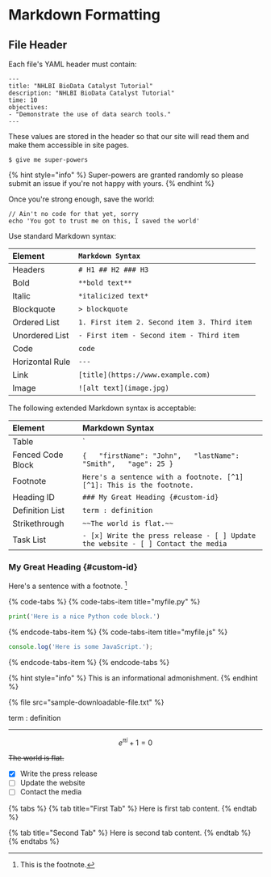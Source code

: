 # Markdown Formatting

## File Header

Each file's YAML header must contain:

```text
---
title: "NHLBI BioData Catalyst Tutorial"
description: "NHLBI BioData Catalyst Tutorial"
time: 10
objectives:
- "Demonstrate the use of data search tools."
---
```

These values are stored in the header so that our site will read them and make them accessible in site pages.

```
$ give me super-powers
```

{% hint style="info" %}
 Super-powers are granted randomly so please submit an issue if you're not happy with yours.
{% endhint %}

Once you're strong enough, save the world:

```
// Ain't no code for that yet, sorry
echo 'You got to trust me on this, I saved the world'
```

Use standard Markdown syntax:

| Element | `Markdown Syntax` |
| :--- | :--- |
| Headers | `# H1 ## H2 ### H3` |
| Bold | `**bold text**` |
| Italic | `*italicized text*` |
| Blockquote | `> blockquote` |
| Ordered List | `1. First item 2. Second item 3. Third item`  |
| Unordered List | `- First item - Second item - Third item`  |
| Code | ```code``` |
| Horizontal Rule | `---` |
| Link | `[title](https://www.example.com)` |
| Image | `![alt text](image.jpg)` |

The following extended Markdown syntax is acceptable:



| Element | Markdown Syntax |
| :--- | :--- |
| Table | `| Syntax | Description | | ----------- | ----------- | | Header | Title | | Paragraph | Text |` |
| Fenced Code Block | ``````` {   "firstName": "John",   "lastName": "Smith",   "age": 25 } ``````` |
| Footnote | `Here's a sentence with a footnote. [^1]  [^1]: This is the footnote.` |
| Heading ID | `### My Great Heading {#custom-id}` |
| Definition List | `term : definition` |
| Strikethrough | `~~The world is flat.~~` |
| Task List | `- [x] Write the press release - [ ] Update the website - [ ] Contact the media` |

### My Great Heading {#custom-id}
Here's a sentence with a footnote. [^1]  

{% code-tabs %}
{% code-tabs-item title="myfile.py" %}
```python
print('Here is a nice Python code block.')
```
{% endcode-tabs-item %}
{% code-tabs-item title="myfile.js" %}
```js
console.log('Here is some JavaScript.');
```
{% endcode-tabs-item %}
{% endcode-tabs %}

{% hint style="info" %}
This is an informational admonishment.
{% endhint %}

{% file src="sample-downloadable-file.txt" %}

term 
: definition
 
---

$$
e^{\pi i} + 1 = 0
$$

~~The world is flat.~~

 - [x] Write the press release 
 - [ ] Update the website 
 - [ ] Contact the media
 
 {% tabs %}
{% tab title="First Tab" %}
Here is first tab content.
{% endtab %}

{% tab title="Second Tab" %}
Here is second tab content.
{% endtab %}
{% endtabs %}

[^1]: This is the footnote.
